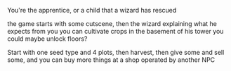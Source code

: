 You're the apprentice, or a child that a wizard has rescued

the game starts with some cutscene, then the wizard explaining what he expects from you
you can cultivate crops in the basement of his tower
you could maybe unlock floors?

Start with one seed type and 4 plots, then harvest, then give some and sell some, and you can buy more things at a shop operated by another NPC
